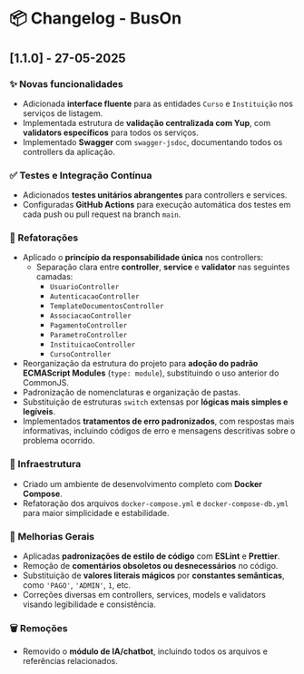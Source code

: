 # 📦 Changelog - BusOn

## [1.1.0] - 27-05-2025

### ✨ Novas funcionalidades
- Adicionada **interface fluente** para as entidades `Curso` e `Instituição` nos serviços de listagem.
- Implementada estrutura de **validação centralizada com Yup**, com **validators específicos** para todos os serviços.
- Implementado **Swagger** com `swagger-jsdoc`, documentando todos os controllers da aplicação.


### ✅ Testes e Integração Contínua
- Adicionados **testes unitários abrangentes** para controllers e services.
- Configuradas **GitHub Actions** para execução automática dos testes em cada push ou pull request na branch `main`.

### 🧼 Refatorações
- Aplicado o **princípio da responsabilidade única** nos controllers:
  - Separação clara entre **controller**, **service** e **validator** nas seguintes camadas:
    - `UsuarioController`
    - `AutenticacaoController`
    - `TemplateDocumentosController`
    - `AssociacaoController`
    - `PagamentoController`
    - `ParametroController`
    - `InstituicaoController`
    - `CursoController`
- Reorganização da estrutura do projeto para **adoção do padrão ECMAScript Modules** (`type: module`), substituindo o uso anterior do CommonJS.
- Padronização de nomenclaturas e organização de pastas.
- Substituição de estruturas `switch` extensas por **lógicas mais simples e legíveis**.
- Implementados **tratamentos de erro padronizados**, com respostas mais informativas, incluindo códigos de erro e mensagens descritivas sobre o problema ocorrido.

### 🔧 Infraestrutura
- Criado um ambiente de desenvolvimento completo com **Docker Compose**.
- Refatoração dos arquivos `docker-compose.yml` e `docker-compose-db.yml` para maior simplicidade e estabilidade.

### 🧹 Melhorias Gerais
- Aplicadas **padronizações de estilo de código** com **ESLint** e **Prettier**.
- Remoção de **comentários obsoletos ou desnecessários** no código.
- Substituição de **valores literais mágicos** por **constantes semânticas**, como `'PAGO'`, `'ADMIN'`, `1`, etc.
- Correções diversas em controllers, services, models e validators visando legibilidade e consistência.

### 🗑️ Remoções
- Removido o **módulo de IA/chatbot**, incluindo todos os arquivos e referências relacionados.

